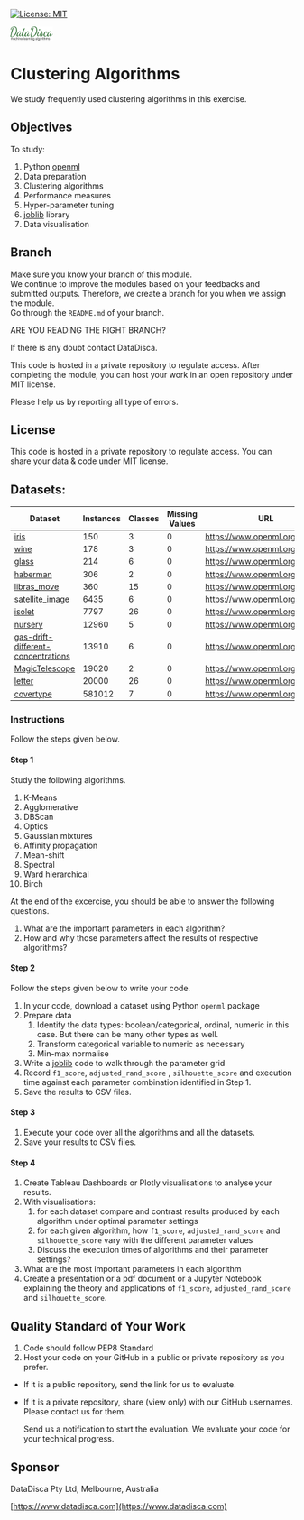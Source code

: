 [![License: MIT](https://img.shields.io/badge/License-MIT-yellow.svg)](https://opensource.org/licenses/MIT) 

<img src="https://raw.githubusercontent.com/DataDisca/django_api1/master/DataDisca-Logo.svg_d400.png" width="75" height="25" />

# Clustering Algorithms

We study frequently used clustering algorithms in this exercise.  

## Objectives

To study:
1. Python [openml](https://docs.openml.org/Python-examples/)
1. Data preparation
3. Clustering algorithms 
4. Performance measures
5. Hyper-parameter tuning
6. [joblib](https://joblib.readthedocs.io/en/latest/) library
7. Data visualisation

## Branch
 Make sure you know your branch of this module.  
 We continue to improve the modules based on your feedbacks and submitted outputs. 
 Therefore, we create a branch for you when we assign the module.  
 Go through the `README.md` of your branch.
 
 ARE YOU READING THE RIGHT BRANCH?
 
 If there is any doubt contact DataDisca.

This code is hosted in a private repository to regulate access.
After completing the module, you can host your work in an open repository under MIT license. 

Please help us by reporting all type of errors. 

## License
This code is hosted in a private repository to regulate access. 
You can share your data & code under MIT license.
  
## Datasets:
| Dataset | Instances | Classes | Missing Values| URL |
| --- | --- | --- | --- | --- |
|[iris](https://www.openml.org/d/61) | 150 | 3 | 0 | https://www.openml.org/d/61 |
|[wine](https://www.openml.org/d/187) | 178 | 3 | 0 | https://www.openml.org/d/187|
|[glass](https://www.openml.org/d/41)| 214 | 6 | 0 | https://www.openml.org/d/41 |
|[haberman](https://www.openml.org/d/43)| 306 | 2 | 0 | https://www.openml.org/d/43 |
|[libras_move](https://www.openml.org/d/299) | 360 | 15 | 0 | https://www.openml.org/d/299 |
|[satellite_image](https://www.openml.org/d/294)| 6435 | 6 | 0 | https://www.openml.org/d/294 |
|[isolet](https://www.openml.org/d/300)| 7797| 26 | 0 | https://www.openml.org/d/300|
|[nursery](https://www.openml.org/d/26) | 12960 | 5 | 0 | https://www.openml.org/d/26 |
|[gas-drift-different-concentrations](https://www.openml.org/d/1477)| 13910 | 6 | 0 | https://www.openml.org/d/1477 |
|[MagicTelescope](https://www.openml.org/d/1120)|19020| 2| 0 | https://www.openml.org/d/1120 |
|[letter](https://www.openml.org/d/6) | 20000 | 26 | 0 | https://www.openml.org/d/6 |
|[covertype](https://www.openml.org/d/150)| 581012|7|0 | https://www.openml.org/d/150 |
      
### Instructions
Follow the steps given below.

#### Step 1
 
 Study the following algorithms.       
 
1.  K-Means
1.  Agglomerative 
1.  DBScan
1.  Optics
1.  Gaussian mixtures
1.  Affinity propagation 
1.  Mean-shift 
1.  Spectral  
1.  Ward hierarchical 
1.  Birch
    
At the end of the excercise, you should be able to answer the following questions.
1. What are the important parameters in each algorithm? 
1. How and why those parameters affect the results of respective algorithms?

#### Step 2

Follow the steps given below to write your code.
1. In your code, download a dataset  using Python `openml` package
1. Prepare data
    1. Identify the data types: boolean/categorical, ordinal, numeric in this case. But there can be many other types as well.
    1. Transform categorical variable to numeric as necessary     
    1. Min-max normalise
1. Write a [joblib](https://joblib.readthedocs.io/en/latest/) code  to walk through the parameter grid
1. Record `f1_score`, `adjusted_rand_score` , `silhouette_score` and execution time 
against each parameter combination identified in Step 1.
1. Save the results to CSV files.  

#### Step 3

1. Execute your code over all the algorithms and all the datasets.
1. Save your results to CSV files.

#### Step 4

1. Create Tableau Dashboards or Plotly visualisations to analyse your results.
1. With visualisations:
    1. for each dataset compare and contrast results produced by each algorithm under optimal parameter settings
    1. for each given algorithm, how `f1_score`, `adjusted_rand_score` and `silhouette_score`  vary with the different parameter values
    1. Discuss the execution times of algorithms and their parameter settings? 
1. What are the most important parameters in each algorithm
1. Create a presentation or a pdf document or a Jupyter Notebook explaining the theory and applications of `f1_score`, `adjusted_rand_score` and `silhouette_score`.    

## Quality Standard of Your Work
1. Code should follow PEP8 Standard
1. Host your code on your GitHub in a public or private repository as you prefer. 
- If it is a public repository, send the link for us to evaluate.
- If it is a private repository, share (view only) with our GitHub usernames. Please contact us for them.

    Send us a notification to start the evaluation.
    We evaluate your code for your technical progress.

## Sponsor
DataDisca Pty Ltd, Melbourne, Australia

[https://www.datadisca.com](https://www.datadisca.com)
